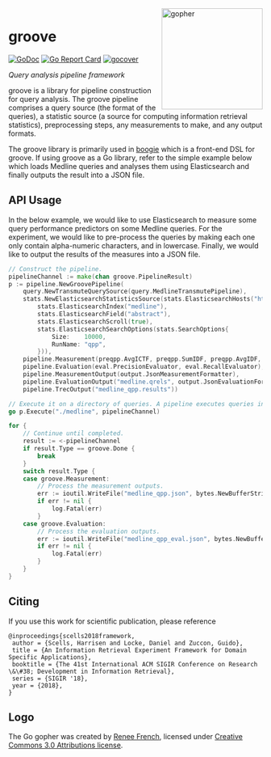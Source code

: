 <img height="200px" src="gopher.png" alt="gopher" align="right"/>

# groove

[![GoDoc](https://godoc.org/github.com/hscells/groove?status.svg)](https://godoc.org/github.com/hscells/groove)
[![Go Report Card](https://goreportcard.com/badge/github.com/hscells/groove)](https://goreportcard.com/report/github.com/hscells/groove)
[![gocover](http://gocover.io/_badge/github.com/hscells/groove)](https://gocover.io/github.com/hscells/groove)

_Query analysis pipeline framework_

groove is a library for pipeline construction for query analysis. The groove pipeline comprises a query source (the
format of the queries), a statistic source (a source for computing information retrieval statistics), preprocessing
steps, any measurements to make, and any output formats.

The groove library is primarily used in [boogie](https://github.com/hscells/boogie) which is a front-end DSL for groove.
If using groove as a Go library, refer to the simple example below which loads Medline queries and analyses them using
Elasticsearch and finally outputs the result into a JSON file.

## API Usage

In the below example, we would like to use Elasticsearch to measure some query performance predictors on some Medline
queries. For the experiment, we would like to pre-process the queries by making each one only contain alpha-numeric
characters, and in lowercase. Finally, we would like to output the results of the measures into a JSON file.

```go
// Construct the pipeline.
pipelineChannel := make(chan groove.PipelineResult)
p := pipeline.NewGroovePipeline(
	query.NewTransmuteQuerySource(query.MedlineTransmutePipeline),
	stats.NewElasticsearchStatisticsSource(stats.ElasticsearchHosts("http://localhost:9200"),
		stats.ElasticsearchIndex("medline"),
		stats.ElasticsearchField("abstract"),
		stats.ElasticsearchScroll(true),
		stats.ElasticsearchSearchOptions(stats.SearchOptions{
			Size:    10000,
			RunName: "qpp",
		})),
	pipeline.Measurement(preqpp.AvgICTF, preqpp.SumIDF, preqpp.AvgIDF, preqpp.MaxIDF, preqpp.StdDevIDF, postqpp.ClarityScore),
	pipeline.Evaluation(eval.PrecisionEvaluator, eval.RecallEvaluator),
	pipeline.MeasurementOutput(output.JsonMeasurementFormatter),
	pipeline.EvaluationOutput("medline.qrels", output.JsonEvaluationFormatter),
	pipeline.TrecOutput("medline_qpp.results"))

// Execute it on a directory of queries. A pipeline executes queries in parallel.
go p.Execute("./medline", pipelineChannel)

for {
	// Continue until completed.
	result := <-pipelineChannel
	if result.Type == groove.Done {
		break
	}
	switch result.Type {
	case groove.Measurement:
		// Process the measurement outputs.
		err := ioutil.WriteFile("medline_qpp.json", bytes.NewBufferString(result.Measurements[0]).Bytes(), 0644)
		if err != nil {
			log.Fatal(err)
		}
	case groove.Evaluation:
		// Process the evaluation outputs.
		err := ioutil.WriteFile("medline_qpp_eval.json", bytes.NewBufferString(result.Evaluations[0]).Bytes(), 0644)
		if err != nil {
			log.Fatal(err)
		}
	}
}
```

## Citing

If you use this work for scientific publication, please reference

```
@inproceedings{scells2018framework,
 author = {Scells, Harrisen and Locke, Daniel and Zuccon, Guido},
 title = {An Information Retrieval Experiment Framework for Domain Specific Applications},
 booktitle = {The 41st International ACM SIGIR Conference on Research \&\#38; Development in Information Retrieval},
 series = {SIGIR '18},
 year = {2018},
} 
```

## Logo

The Go gopher was created by [Renee French](https://reneefrench.blogspot.com/), licensed under
[Creative Commons 3.0 Attributions license](https://creativecommons.org/licenses/by/3.0/).